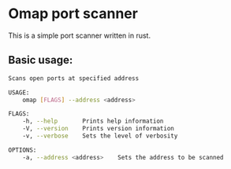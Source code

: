 # Omap port scanner

This is a simple port scanner written in rust. 

## Basic usage:

```sh
Scans open ports at specified address

USAGE:
    omap [FLAGS] --address <address>

FLAGS:
    -h, --help       Prints help information
    -V, --version    Prints version information
    -v, --verbose    Sets the level of verbosity

OPTIONS:
    -a, --address <address>    Sets the address to be scanned
```

